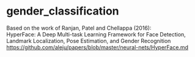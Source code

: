 # gender_classification
Based on the work of Ranjan, Patel and Chellappa (2016):  
HyperFace: A Deep Multi-task Learning Framework for Face Detection, Landmark Localization, Pose Estimation, and Gender Recognition
</br>
https://github.com/aleju/papers/blob/master/neural-nets/HyperFace.md
